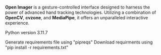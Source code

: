 **Open Imager** is a gesture-controlled interface designed to harness the power of advanced hand tracking technologies. Utilizing a combination of **OpenCV**, **cvzone**, and **MediaPipe**, it offers an unparalleled interactive experience.

Python version 3.11.7

Generate requirements file using "pipreqs"
Download requirments using "pip install -r requirements.txt"